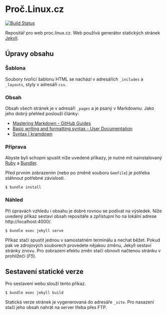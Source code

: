 # Proč.Linux.cz

[![Build Status](https://travis-ci.org/MikkCZ/proc-linux-cz.svg?branch=master)](https://travis-ci.org/MikkCZ/proc-linux-cz)

Repositář pro web proc.linux.cz. Web používá generátor statických stránek [Jekyll](https://jekyllrb.com/).

## Úpravy obsahu

### Šablona
Soubory tvořící šablonu HTML se nachází v adresářích `_includes` a `_layouts`, styly v adresáři `css`.

### Obsah
Obsah všech stránek je v adresáři `_pages` a je psaný v Markdownu. Jako jeho dobrý přehled poslouží články:
- [Mastering Markdown - GitHub Guides](https://guides.github.com/features/mastering-markdown/)
- [Basic writing and formatting syntax - User Documentation](https://help.github.com/articles/basic-writing-and-formatting-syntax/)
- [Syntax | kramdown](https://kramdown.gettalong.org/syntax.html)

### Příprava
Abyste byli schopni spustit níže uvedené příkazy, je nutné mít nainstalovaný [Ruby](https://www.ruby-lang.org/en/documentation/installation/) a [Bundler](https://bundler.io/#getting-started).

Před prvním zobrazením (nebo po změně souboru `Gemfile`) je potřeba stáhnout potřebné závislosti.
```
$ bundle install
```

### Náhled
Při úpravách vzhledu i obsahu je dobré rovnou se podívat na výsledek. Níže uvedený příkaz sestaví obsah repositáře a zpřístupní ho na lokální adrese http://localhost:4000/.
```
$ bundle exec jekyll serve
```
Příkaz stačí spustit jednou v samostatném terminálu a nechat běžet. Pokud pak ve zdrojových souborech provedete nějakou změnu, Jekyll sestaví stránky znovu. Pro zobrazení efektu změn stačí obnovit načtenou stránku v prohlížeči (*F5*).

## Sestavení statické verze
Pro sestavení webu slouží tento příkaz.
```
$ bundle exec jekyll build
```
Statická verze stránek je vygenerovaná do adresáře `_site`. Pro nasazení stačí jeho obsah nahrát na server třeba přes FTP.
